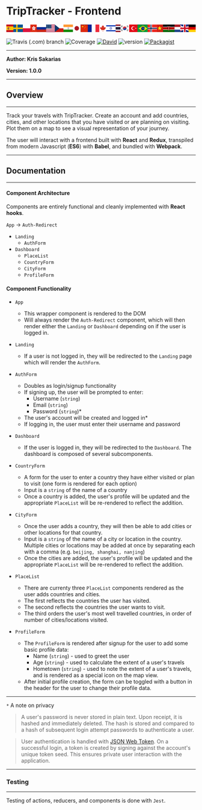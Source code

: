 # TripTracker - Frontend

<img src="src/assets/flag-banner.png">


![Travis (.com) branch](https://img.shields.io/travis/com/kris71990/travelapp/master.svg?style=popout)
![Coverage](https://img.shields.io/badge/coverage-96%25-bright%20green.svg)
[![David](https://img.shields.io/david/expressjs/express.svg)]( https://github.com/kris71990/travelapp)
![version](https://img.shields.io/badge/version-1.0.0-blue.svg)
[![Packagist](https://img.shields.io/packagist/l/doctrine/orm.svg)](https://github.com/kris71990/travelapp)

---

**Author: Kris Sakarias**

**Version: 1.0.0**

---
## Overview
---

Track your travels with TripTracker. Create an account and add countries, cities, and other locations that you have visited or are planning on visiting. Plot them on a map to see a visual representation of your journey.

The user will interact with a frontend built with **React** and **Redux**, transpiled from modern Javascript (**ES6**) with **Babel**, and bundled with **Webpack**.

---
## Documentation
---

#### Component Architecture 

Components are entirely functional and cleanly implemented with **React hooks**.


`App` -> `Auth-Redirect`

* `Landing`
  * `AuthForm`
* `Dashboard`
  * `PlaceList`
  * `CountryForm`
  * `CityForm`
  * `ProfileForm`


#### Component Functionality

+ `App`
  - This wrapper component is rendered to the DOM
  - Will always render the `Auth-Redirect` component, which will then render either the `Landing` or `Dashboard` depending on if the user is logged in.

+ `Landing`
  - If a user is not logged in, they will be redirected to the `Landing` page which will render the `AuthForm`.

+ `AuthForm`
  - Doubles as login/signup functionality
  - If signing up, the user will be prompted to enter:
    - Username (`string`)
    - Email (`string`)
    - Password (`string`)*
  - The user's account will be created and logged in*
  - If logging in, the user must enter their username and password

+ `Dashboard`
  - If the user is logged in, they will be redirected to the `Dashboard`. The dashboard is composed of several subcomponents.

+ `CountryForm`
  - A form for the user to enter a country they have either visited or plan to visit (one form is rendered for each option)
  - Input is a `string` of the name of a country
  - Once a country is added, the user's profile will be updated and the appropriate `PlaceList` will be re-rendered to reflect the addition.

+ `CityForm`
  - Once the user adds a country, they will then be able to add cities or other locations for that country. 
  - Input is a `string` of the name of a city or location in the country. Multiple cities or locations may be added at once by separating each with a comma (e.g. `beijing, shanghai, nanjing`) 
  - Once the cities are added, the user's profile will be updated and the appropriate `PlaceList` will be re-rendered to reflect the addition.

+ `PlaceList`
  - There are currenty three `PlaceList` components rendered as the user adds countries and cities.
  - The first reflects the countries the user has visited.
  - The second reflects the countries the user wants to visit.
  - The third orders the user's most well travelled countries, in order of number of cities/locations visited.

+ `ProfileForm`
  - The `ProfileForm` is rendered after signup for the user to add some basic profile data:
    - Name (`string`) - used to greet the user
    - Age (`string`) - used to calculate the extent of a user's travels
    - Hometown (`string`) - used to note the extent of a user's travels, and is rendered as a special icon on the map view.
  - After initial profile creation, the form can be toggled with a button in the header for the user to change their profile data.

---
`*` A note on privacy

> A user's password is never stored in plain text. Upon receipt, it is hashed and immediately deleted. The hash is stored and compared to a hash of subsequent login attempt passwords to authenticate a user.

> User authentication is handled with [JSON Web Token](https://jwt.io). On a successful login, a token is created by signing against the account's unique token seed. This ensures private user interaction with the application. 

---
### Testing
---

Testing of actions, reducers, and components is done with `Jest`.